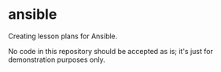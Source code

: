 # ansible

Creating lesson plans for Ansible.

No code in this repository should be accepted as is; it's just for demonstration purposes only.
